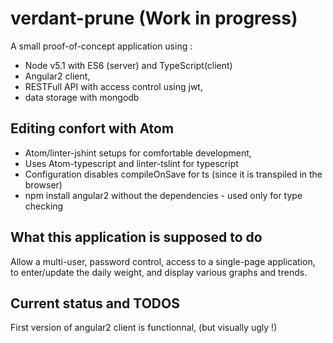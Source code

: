 # verdant-prune (Work in progress)

A small proof-of-concept application using :
* Node v5.1 with ES6 (server) and TypeScript(client)
* Angular2 client,
* RESTFull API with access control using jwt,
* data storage with mongodb

## Editing confort with Atom

* Atom/linter-jshint setups for comfortable development,
* Uses Atom-typescript and linter-tslint for typescript
* Configuration disables compileOnSave for ts (since it is transpiled in the browser)
* npm install angular2 without the dependencies - used only for type checking

## What this application is supposed to do

Allow a multi-user, password control, access to a single-page application,
to enter/update the daily weight, and display various graphs and trends.

## Current status and TODOS

First version of angular2 client is functionnal, (but visually ugly !)
